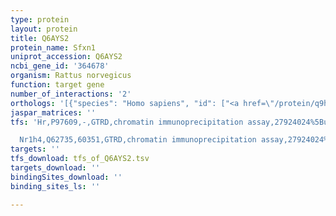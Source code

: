 ```yaml
---
type: protein
layout: protein
title: Q6AYS2
protein_name: Sfxn1
uniprot_accession: Q6AYS2
ncbi_gene_id: '364678'
organism: Rattus norvegicus
function: target gene
number_of_interactions: '2'
orthologs: '[{"species": "Homo sapiens", "id": ["<a href=\"/protein/q9h9b4\">Q9H9B4</a>"]}, {"species": "Danio rerio", "id": ["<a href=\"/protein/f1r5w5\">F1R5W5</a>"]}, {"species": "Mus musculus", "id": ["<a href=\"/protein/q99jr1\">Q99JR1</a>"]}, {"species": "Caenorhabditis elegans", "id": ["Q09201", "<a href=\"/protein/o17863\">O17863</a>", "<a href=\"/protein/q18666\">Q18666</a>", "<a href=\"/protein/q7k7s6\">Q7K7S6</a>", "<a href=\"/protein/q22161\">Q22161</a>"]}, {"species": "Drosophila melanogaster", "id": ["<a href=\"/protein/q9vn13\">Q9VN13</a>"]}, {"species": "Saccharomyces cerevisiae", "id": ["<a href=\"/protein/q12029\">Q12029</a>"]}]'
jaspar_matrices: ''
tfs: 'Hr,P97609,-,GTRD,chromatin immunoprecipitation assay,27924024%5Buid%5D,No

  Nr1h4,Q62735,60351,GTRD,chromatin immunoprecipitation assay,27924024%5Buid%5D,No'
targets: ''
tfs_download: tfs_of_Q6AYS2.tsv
targets_download: ''
bindingSites_download: ''
binding_sites_ls: ''

---
```

